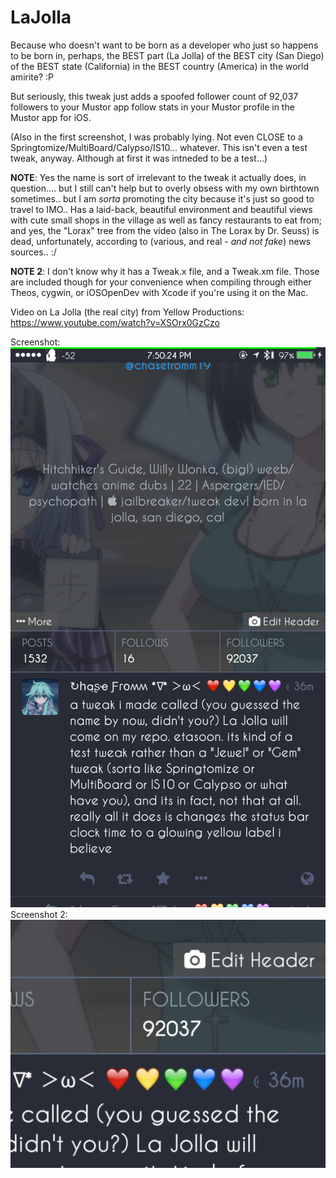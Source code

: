 # LaJolla

Because who doesn't want to be born as a developer who just so happens to be born in, perhaps, the BEST part (La Jolla) of the BEST city (San Diego) of the BEST state (California) in the BEST country (America) in the world amirite? :P

But seriously, this tweak just adds a spoofed follower count of 92,037 followers to your Mustor app follow stats in your Mustor profile in the Mustor app for iOS.

(Also in the first screenshot, I was probably lying. Not even CLOSE to a Springtomize/MultiBoard/Calypso/IS10... whatever. This isn't even a test tweak, anyway. Although at first it was intneded to be a test...)

**NOTE**: Yes the name is sort of irrelevant to the tweak it actually does, in question.... but I still can't help but to overly obsess with my own birthtown sometimes.. but I am *sorta* promoting the city because it's just so good to travel to IMO.. Has a laid-back, beautiful environment and beautiful views with cute small shops in the village as well as fancy restaurants to eat from; and yes, the "Lorax" tree from the video (also in The Lorax by Dr. Seuss) is dead, unfortunately, according to (various, and real - *and not fake*) news sources.. :/

**NOTE 2**: I don't know why it has a Tweak.x file, and a Tweak.xm file. Those are included though for your convenience when compiling through either Theos, cygwin, or iOSOpenDev with Xcode if you're using it on the Mac.

Video on La Jolla (the real city) from Yellow Productions: https://www.youtube.com/watch?v=XSOrx0GzCzo

Screenshot: ![alt](screenshot_la_jolla_tweak.png)
Screenshot 2: ![alt](screenshot_la_jolla_tweak_2.png)
